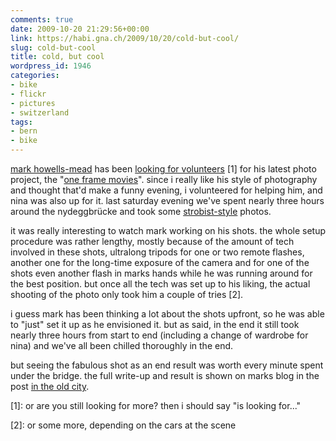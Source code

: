 ```yaml
---
comments: true
date: 2009-10-20 21:29:56+00:00
link: https://habi.gna.ch/2009/10/20/cold-but-cool/
slug: cold-but-cool
title: cold, but cool
wordpress_id: 1946
categories:
- bike
- flickr
- pictures
- switzerland
tags:
- bern
- bike
---
```


[mark howells-mead](https://permanenttourist.ch/) has been [looking for volunteers](https://permanenttourist.ch/articles/2009/10/photographic-volunteers-urgently-required/) [1] for his latest photo project, the "[one frame movies](https://www.flickr.com/photos/mhowells/sets/72157622156817969)". since i really like his style of photography and thought that'd make a funny evening, i volunteered for helping him, and nina was also up for it. last saturday evening we've spent nearly three hours around the nydeggbrücke and took some [strobist-style](http://swiss-strobist.ch/) photos.




it was really interesting to watch mark working on his shots. the whole setup procedure was rather lengthy, mostly because of the amount of tech involved in these shots, ultralong tripods for one or two remote flashes, another one for the long-time exposure of the camera and for one of the shots even another flash in marks hands while he was running around for the best position. but once all the tech was set up to his liking, the actual shooting of the photo only took him a couple of tries [2].




i guess mark has been thinking a lot about the shots upfront, so he was able to "just" set it up as he envisioned it. but as said, in the end it still took nearly three hours from start to end (including a change of wardrobe for nina) and we've all been chilled thoroughly in the end.




but seeing the fabulous shot as an end result was worth every minute spent under the bridge. the full write-up and result is shown on marks blog in the post [in the old city](https://permanenttourist.ch/articles/2009/10/in-the-old-city/).




[1]: or are you still looking for more? then i should say "is looking for..."  

[2]: or some more, depending on the cars at the scene



